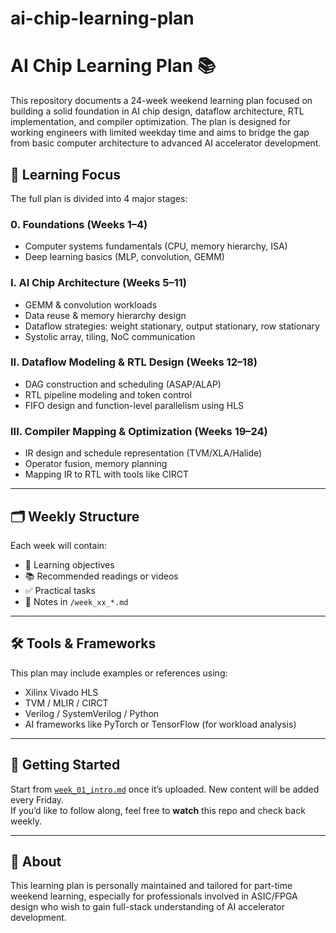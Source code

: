 # ai-chip-learning-plan

# AI Chip Learning Plan 📚

This repository documents a 24-week weekend learning plan focused on building a solid foundation in AI chip design, dataflow architecture, RTL implementation, and compiler optimization. The plan is designed for working engineers with limited weekday time and aims to bridge the gap from basic computer architecture to advanced AI accelerator development.

## 🧠 Learning Focus

The full plan is divided into 4 major stages:

### 0. Foundations (Weeks 1–4)
- Computer systems fundamentals (CPU, memory hierarchy, ISA)
- Deep learning basics (MLP, convolution, GEMM)

### I. AI Chip Architecture (Weeks 5–11)
- GEMM & convolution workloads
- Data reuse & memory hierarchy design
- Dataflow strategies: weight stationary, output stationary, row stationary
- Systolic array, tiling, NoC communication

### II. Dataflow Modeling & RTL Design (Weeks 12–18)
- DAG construction and scheduling (ASAP/ALAP)
- RTL pipeline modeling and token control
- FIFO design and function-level parallelism using HLS

### III. Compiler Mapping & Optimization (Weeks 19–24)
- IR design and schedule representation (TVM/XLA/Halide)
- Operator fusion, memory planning
- Mapping IR to RTL with tools like CIRCT

---

## 🗂️ Weekly Structure

Each week will contain:
- 🎯 Learning objectives
- 📚 Recommended readings or videos
- ✅ Practical tasks
- 📝 Notes in `/week_xx_*.md`

---

## 🛠️ Tools & Frameworks

This plan may include examples or references using:
- Xilinx Vivado HLS
- TVM / MLIR / CIRCT
- Verilog / SystemVerilog / Python
- AI frameworks like PyTorch or TensorFlow (for workload analysis)

---

## 🚀 Getting Started

Start from [`week_01_intro.md`](./week_01_intro.md) once it’s uploaded. New content will be added every Friday.  
If you’d like to follow along, feel free to **watch** this repo and check back weekly.

---

## 🙋 About

This learning plan is personally maintained and tailored for part-time weekend learning, especially for professionals involved in ASIC/FPGA design who wish to gain full-stack understanding of AI accelerator development.
